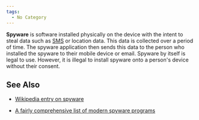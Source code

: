```yaml
---
tags:
  - No Category
---
```

**Spyware** is software installed physically on the device with the
intent to steal data such as [SMS](sms.md) or location data.
This data is collected over a period of time. The spyware application
then sends this data to the person who installed the spyware to their
mobile device or email. Spyware by itself is legal to use. However, it
is illegal to install spyware onto a person's device without their
consent.

## See Also

- [Wikipedia entry on spyware](https://en.wikipedia.org/wiki/Spyware)

<!-- -->

- [A fairly comprehensive list of modern spyware
  programs](http://www.mobilespysoftware.net/)